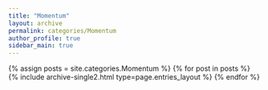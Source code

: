 ```yaml
---
title: "Momentum"
layout: archive
permalink: categories/Momentum
author_profile: true
sidebar_main: true
---
```


{% assign posts = site.categories.Momentum %}
{% for post in posts %} {% include archive-single2.html type=page.entries_layout %} {% endfor %}
